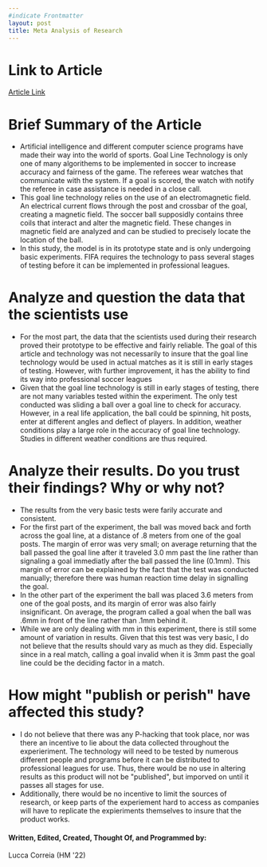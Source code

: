 ```yaml
--- 
#indicate Frontmatter
layout: post
title: Meta Analysis of Research
---
```


# Link to Article
[Article Link](https://pdf.sciencedirectassets.com/278653/1-s2.0-S1877705814X00056/1-s2.0-S1877705814005669/main.pdf?X-Amz-Security-Token=IQoJb3JpZ2luX2VjEOf%2F%2F%2F%2F%2F%2F%2F%2F%2F%2FwEaCXVzLWVhc3QtMSJGMEQCIC7CPz672abbl82QrrIZohRbB%2BTEtIVFC6si8xA5KPHhAiAkK%2B0Rmy2BJ6PunNVcwv8dL2XDNMkSwPh60yDoirDN7Cq0AwgwEAMaDDA1OTAwMzU0Njg2NSIM%2B%2FJq9NkYF8JxJZGGKpED30gQLXjQPNJ84qR%2BwABO5v6WioTXOu1H7CT8s%2B%2F9YVg5xdalpMVeMNsre10sbfZQF4TW395H8WQditB5we952Gnw%2F4gSGIij9zTeKEJFDT5XoTYS3s6ZtrXNF%2FInmL0G1U8DxlqMIk7FyhZLIsMloKf4yh9rhiBk8PcfKaFURVz3F5LBj20MhIIUCEAgY83IEQ%2F2DYPaFDGTadRCvGvBTzH%2BNqybIaNJADzgZIIQAavJZs7odGWzsGberRaX6fg5pWTMJtvvjcQL9fUXUe%2BQVPvQI%2Bf8IsSX60o432EHas126nuyh7Zk2R0VQVTSj2IRdaY2QzL0CDfD%2FSo5g0ifxiZhgzTCo6BWvgigtLD419rWqpqQAHtPijGXyp8WmmxQKej4NqSo2Ch08y4J5SxqNxLHfqfZrBIdlLV7D77XfULOneKCsaDkY0xQLOew2tBi3xdmYop44gMiEt2fSeYdB78Xkvm%2BqwqKSKwm1W2vAibJ6V00mf5AwnTgCzOdAMRKVw3QyhiRdiQnZ89sWBEkQN4ws6mx%2FAU67AGTdrYBuxJQSKd4l2qVwUcpyuvagU53iTx5uH1w4rgtNsTflFYR9QZmFzoMETQ9mHepXNU99tDqhsh60E3YOBg4V7cqFXT%2FWJLULt%2BW5yIZ%2FJqR8BQmmxFxGrwz%2FdCCadx7TFUnOqEaF%2FIBqVOwXICA6V9SIZIogWkJPSNyQ7ZTeflhNiKo7%2B7g7wgL3SeFhoobu43b%2FQLQpxNxKXFr0O9HPh2IqDX06M51FjXS%2Fx9r9A9wm6ew%2FcvJ5LZ5lejBmHYeod48ec%2FBAkSV9K4Ij2w3Yp%2FxwO2QeczGF22xfrmko17rKBUngUnOXp0CEw%3D%3D&X-Amz-Algorithm=AWS4-HMAC-SHA256&X-Amz-Date=20201018T153229Z&X-Amz-SignedHeaders=host&X-Amz-Expires=300&X-Amz-Credential=ASIAQ3PHCVTY3A3RVDQL%2F20201018%2Fus-east-1%2Fs3%2Faws4_request&X-Amz-Signature=fcf53d46ff828a2c7215927ff42f7036b8f6d5e5fecde980599a8ccc85238b80&hash=4a72ee8314ad97a56d64552f81f3e6611ed4325961da34a3eef4963e6aec154a&host=68042c943591013ac2b2430a89b270f6af2c76d8dfd086a07176afe7c76c2c61&pii=S1877705814005669&tid=spdf-5cc938f9-1de5-41aa-a5e5-f2ee3b0e2fbb&sid=ef9877831bad2040bd6bcb9655742975504cgxrqa&type=client)

# Brief Summary of the Article
* Artificial intelligence and different computer science programs have made their way into the world of sports. Goal Line Technology is only one of many algorithems to be implemented in soccer to increase accuracy and fairness of the game. The referees wear watches that communicate with the system. If a goal is scored, the watch with notify the referee in case assistance is needed in a close call. 
* This goal line technology relies on the use of an electromagnetic field. An electrical current flows through the post and crossbar of the goal, creating a magnetic field. The soccer ball supposidly contains three coils that interact and alter the magnetic field. These changes in magnetic field are analyzed and can be studied to precisely locate the location of the ball.
* In this study, the model is in its prototype state and is only undergoing basic experiments. FIFA requires the technology to pass several stages of testing before it can be implemented in professional leagues. 


# Analyze and question the data that the scientists use
* For the most part, the data that the scientists used during their research proved their prototype to be effective and fairly reliable. The goal of this article and technology was not necessarily to insure that the goal line technology would be used in actual matches as it is still in early stages of testing. However, with further improvement, it has the ability to find its way into professional soccer leagues 
* Given that the goal line technology is still in early stages of testing, there are not many variables tested within the experiment. The only test conducted was sliding a ball over a goal line to check for accuracy. However, in a real life application, the ball could be spinning, hit posts, enter at different angles and deflect of players. In addition, weather conditions play a large role in the accuracy of goal line technology. Studies in different weather conditions are thus required.

# Analyze their results. Do you trust their findings? Why or why not?  
* The results from the very basic tests were farily accurate and consistent. 
* For the first part of the experiment, the ball was moved back and forth across the goal line, at a distance of .8 meters from one of the goal posts. The margin of error was very small; on average returning that the ball passed the goal line after it traveled 3.0 mm past the line rather than signaling a goal immediatly after the ball passed the line (0.1mm). This margin of error can be explained by the fact that the test was conducted manually; therefore there was human reaction time delay in signalling the goal.
* In the other part of the experiment the ball was placed 3.6 meters from one of the goal posts, and its margin of error was also fairly insignificant. On average, the program called a goal when the ball was .6mm in front of the line rather than .1mm behind it.
* While we are only dealing with mm in this experiment, there is still some amount of variation in results. Given that this test was very basic, I do not believe that the results should vary as much as they did. Especially since in a real match, calling a goal invalid when it is 3mm past the goal line could be the deciding factor in a match.

# How might "publish or perish" have affected this study?
* I do not believe that there was any P-hacking that took place, nor was there an incentive to lie about the data collected throughout the experieriment. The technology will need to be tested by numerous different people and programs before it can be distributed to professional leagues for use. Thus, there would be no use in altering results as this product will not be "published", but imporved on until it passes all stages for use.
* Additionally, there would be no incentive to limit the sources of research, or keep parts of the experiement hard to access as companies will have to replicate the expieriments themselves to insure that the product works.

#### Written, Edited, Created, Thought Of, and Programmed by: 
Lucca Correia (HM '22)   





